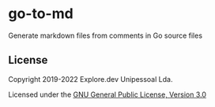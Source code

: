 # go-to-md
Generate markdown files from comments in Go source files

License
-------

Copyright 2019-2022 Explore.dev Unipessoal Lda.

Licensed under the [GNU General Public License, Version 3.0](https://www.gnu.org/licenses/gpl-3.0.txt)
